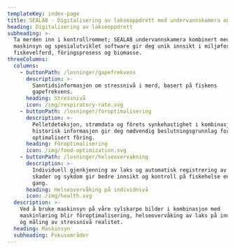 ```yaml
---
templateKey: index-page
title: SEALAB - Digitalisering av lakseoppdrett med undervannskamera og AI
heading: Digitalisering av lakseoppdrett
subheading: >-
  Ta merden inn i kontrollrommet; SEALAB undervannskamera kombinert med
  maskinsyn og spesialutviklet software gir deg unik innsikt i miljøforhold,
  fiskevelferd, fôringsprosess og biomasse.
threeColumns:
  columns:
    - buttonPath: /losninger/gapefrekvens
      description: >-
        Sanntidsinformasjon om stressnivå i merd, basert på fiskens
        gapefrekvens.
      heading: Stressnivå
      icon: /img/respiratory-rate.svg
    - buttonPath: /losninger/foroptimalisering
      description: >-
        Pelletdeteksjon, strømdata og fôrets synkehastighet i kombinasjon med
        historisk informasjon gir deg nødvendig beslutningsgrunnlag for
        optimalisert fôring.
      heading: Fôroptimalisering
      icon: /img/food-optimization.svg
    - buttonPath: /losninger/helseovervakning
      description: >-
        Individuell gjenkjenning av laks og automatisk registrering av sår,
        skader og sykdom gir bedre innsikt og kontroll på fiskehelse enn noen
        gang.
      heading: Helseovervåking på individnivå
      icon: /img/health.svg
  description: >-
    Ved å bruke maskinsyn på våre sylskarpe bilder i kombinasjon med
    maskinlæring blir fôroptimalisering, helseovervåking av laks på individnivå
    og måling av stressnivå realitet.
  heading: Maskinsyn
  subheading: Fokusområder
---
```


